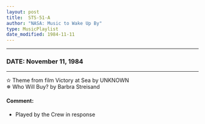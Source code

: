 ```yaml
---
layout: post
title:  STS-51-A
author: "NASA: Music to Wake Up By"
type: MusicPlaylist
date_modified: 1984-11-11
---
```


----
### DATE: November 11, 1984
----
✫ Theme from film Victory at Sea by UNKNOWN  &nbsp;<br />✵ Who Will Buy? by Barbra Streisand

#### Comment:
* Played by the Crew in response
